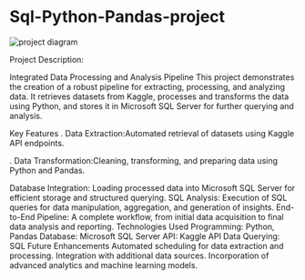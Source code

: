 # Sql-Python-Pandas-project
![project diagram](https://github.com/user-attachments/assets/f13fae64-ad53-4a38-91df-8cd4964a7864)

Project Description:

Integrated Data Processing and Analysis Pipeline
This project demonstrates the creation of a robust pipeline for extracting, processing, and analyzing data. It retrieves datasets from Kaggle, processes and transforms the data using Python, and stores it in Microsoft SQL Server for further querying and analysis.

Key Features
. Data Extraction:Automated retrieval of datasets using Kaggle API endpoints.

. Data Transformation:Cleaning, transforming, and preparing data using Python and Pandas.

Database Integration:
Loading processed data into Microsoft SQL Server for efficient storage and structured querying.
SQL Analysis:
Execution of SQL queries for data manipulation, aggregation, and generation of insights.
End-to-End Pipeline:
A complete workflow, from initial data acquisition to final data analysis and reporting.
Technologies Used
Programming: Python, Pandas
Database: Microsoft SQL Server
API: Kaggle API
Data Querying: SQL
Future Enhancements
Automated scheduling for data extraction and processing.
Integration with additional data sources.
Incorporation of advanced analytics and machine learning models.
